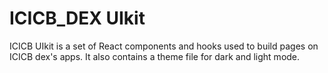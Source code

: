 # ICICB_DEX UIkit

ICICB UIkit is a set of React components and hooks used to build pages on ICICB dex's apps. It also contains a theme file for dark and light mode.
